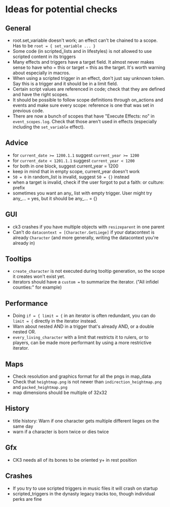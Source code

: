 # Ideas for potential checks

## General
* root.set_variable doesn't work; an effect can't be chained to a scope. Has to be `root = { set_variable ... }`
* Some code (in scripted_lists and in lifestyles) is not allowed to use scripted content in its triggers
* Many effects and triggers have a target field. It almost never makes sense to have who = this or target = this as the target. It's worth warning about especially in macros.
* When using a scripted trigger in an effect, don't just say unknown token. Say this is a trigger and it should be in a limit field.
* Certain script values are referenced in code; check that they are defined and have the right scopes.
* It should be possible to follow scope definitions through on_actions and events and make sure every scope: reference is one that was set in previous code.
* There are now a bunch of scopes that have "Execute Effects: no" in `event_scopes.log`. Check that those aren't used in effects (especially including the `set_variable` effect).


## Advice
* for `current_date >= 1200.1.1` suggest `current_year >= 1200`
* for `current_date < 1201.1.1` suggest `current_year < 1200`
* for both in one block, suggest current_year = 1200
* keep in mind that in empty scope, current_year doesn't work
* `50 = 0` in random_list is invalid, suggest `50 = {}` instead
* when a target is invalid, check if the user forgot to put a faith: or culture: prefix
* sometimes you want an any_ list with empty trigger. User might try any_... = yes, but it should be any_... = {}

## GUI
* ck3 crashes if you have multiple objects with `resizeparent` in one parent
* Can't do `datacontext = [Character.GetLiege]` if your datacontext is already `Character` (and more generally, writing the datacontext you're already in)

## Tooltips
* `create_character` is not executed during tooltip generation, so the scope it creates won't exist yet.
* iterators should have a `custom =` to summarize the iterator. ("All infidel counties:" for example)

## Performance
* Doing `if = { limit = {` in an iterator is often redundant, you can do `limit = {` directly in the iterator instead.
* Warn about nested AND in a trigger that's already AND, or a double nested OR.
* `every_living_character` with a limit that restricts it to rulers, or to players, can be made more performant by using a more restrictive iterator.

## Maps
* Check resolution and graphics format for all the pngs in map_data
* Check that `heightmap.png` is not newer than `indirection_heightmap.png` and `packed_heightmap.png`
* map dimensions should be multiple of 32x32

## History
* title history: Warn if one character gets multiple different lieges on the same day
* warn if a character is born twice or dies twice

## Gfx
* CK3 needs all of its bones to be oriented y+ in rest position

## Crashes
* If you try to use scripted triggers in music files it will crash on startup
* scripted_triggers in the dynasty legacy tracks too, though individual perks are fine
